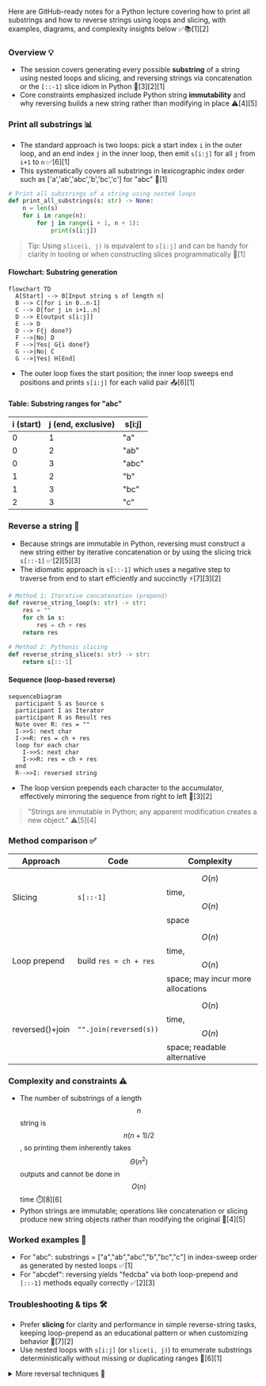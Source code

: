 Here are GitHub-ready notes for a Python lecture covering how to print all substrings and how to reverse strings using loops and slicing, with examples, diagrams, and complexity insights below ✅📚[1][2]

### Overview 💡
- The session covers generating every possible **substring** of a string using nested loops and slicing, and reversing strings via concatenation or the `[::-1]` slice idiom in Python 📝[3][2][1]
- Core constraints emphasized include Python string **immutability** and why reversing builds a new string rather than modifying in place ⚠️[4][5]

### Print all substrings 📊
- The standard approach is two loops: pick a start index `i` in the outer loop, and an end index `j` in the inner loop, then emit `s[i:j]` for all `j` from `i+1` to `n` ✅[6][1]
- This systematically covers all substrings in lexicographic index order such as ['a','ab','abc','b','bc','c'] for "abc" 🎯[1]

```python
# Print all substrings of a string using nested loops
def print_all_substrings(s: str) -> None:
    n = len(s)
    for i in range(n):
        for j in range(i + 1, n + 1):
            print(s[i:j])
```

> Tip: Using `slice(i, j)` is equivalent to `s[i:j]` and can be handy for clarity in tooling or when constructing slices programmatically 🔧[1]

#### Flowchart: Substring generation
```mermaid
flowchart TD
  A[Start] --> B[Input string s of length n]
  B --> C[for i in 0..n-1]
  C --> D[for j in i+1..n]
  D --> E[output s[i:j]]
  E --> D
  D --> F{j done?}
  F -->|No| D
  F -->|Yes| G{i done?}
  G -->|No| C
  G -->|Yes| H[End]
```
- The outer loop fixes the start position; the inner loop sweeps end positions and prints `s[i:j]` for each valid pair 📤[6][1]

#### Table: Substring ranges for "abc"
| i (start)  | j (end, exclusive)  | s[i:j]  |
|---|---|---|
| 0  | 1  | "a"  |
| 0  | 2  | "ab"  |
| 0  | 3  | "abc"  |
| 1  | 2  | "b"  |
| 1  | 3  | "bc"  |
| 2  | 3  | "c"  |

### Reverse a string 🔄
- Because strings are immutable in Python, reversing must construct a new string either by iterative concatenation or by using the slicing trick `s[::-1]` ✅[2][5][3]
- The idiomatic approach is `s[::-1]` which uses a negative step to traverse from end to start efficiently and succinctly ⚡[7][3][2]

```python
# Method 1: Iterative concatenation (prepend)
def reverse_string_loop(s: str) -> str:
    res = ""
    for ch in s:
        res = ch + res
    return res

# Method 2: Pythonic slicing
def reverse_string_slice(s: str) -> str:
    return s[::-1]
```

#### Sequence (loop-based reverse)
```mermaid
sequenceDiagram
  participant S as Source s
  participant I as Iterator
  participant R as Result res
  Note over R: res = ""
  I->>S: next char
  I->>R: res = ch + res
  loop for each char
    I->>S: next char
    I->>R: res = ch + res
  end
  R-->>I: reversed string
```
- The loop version prepends each character to the accumulator, effectively mirroring the sequence from right to left 🧠[3][2]

> "Strings are immutable in Python; any apparent modification creates a new object." ⚠️[5][4]

### Method comparison ✅
| Approach  | Code  | Complexity  |
|---|---|---|
| Slicing  | `s[::-1]`  | $$O(n)$$ time, $$O(n)$$ space  |
| Loop prepend  | build `res = ch + res`  | $$O(n)$$ time, $$O(n)$$ space; may incur more allocations  |
| reversed()+join  | `"".join(reversed(s))`  | $$O(n)$$ time, $$O(n)$$ space; readable alternative  |

### Complexity and constraints ⚠️
- The number of substrings of a length $$n$$ string is $$n(n+1)/2$$, so printing them inherently takes $$\Theta(n^2)$$ outputs and cannot be done in $$O(n)$$ time ⏱️[8][6]
- Python strings are immutable; operations like concatenation or slicing produce new string objects rather than modifying the original 🔐[4][5]

### Worked examples 🧪
- For "abc": substrings = ["a","ab","abc","b","bc","c"] in index-sweep order as generated by nested loops ✅[1]
- For "abcdef": reversing yields "fedcba" via both loop-prepend and `[::-1]` methods equally correctly ✅[2][3]

### Troubleshooting & tips 🛠️
- Prefer **slicing** for clarity and performance in simple reverse-string tasks, keeping loop-prepend as an educational pattern or when customizing behavior 🎯[7][2]
- Use nested loops with `s[i:j]` (or `slice(i, j)`) to enumerate substrings deterministically without missing or duplicating ranges 📐[6][1]

<details>
<summary>More reversal techniques 🎒</summary>

- `reversed()` returns an iterator that can be joined: `"".join(reversed(s))`, which is readable and avoids manual concatenation ✅[2]
- `slice()` can emulate `[::-1]` by constructing an explicit slice object: `s[slice(None, None, -1)]` for reverse traversal 🔍[7]

</details>
